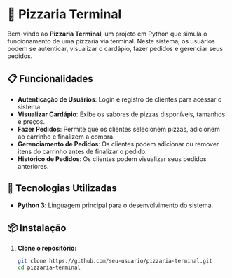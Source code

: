 # 🍕 Pizzaria Terminal

Bem-vindo ao **Pizzaria Terminal**, um projeto em Python que simula o funcionamento de uma pizzaria via terminal. Neste sistema, os usuários podem se autenticar, visualizar o cardápio, fazer pedidos e gerenciar seus pedidos.

## 📋 Funcionalidades

- **Autenticação de Usuários**: Login e registro de clientes para acessar o sistema.
- **Visualizar Cardápio**: Exibe os sabores de pizzas disponíveis, tamanhos e preços.
- **Fazer Pedidos**: Permite que os clientes selecionem pizzas, adicionem ao carrinho e finalizem a compra.
- **Gerenciamento de Pedidos**: Os clientes podem adicionar ou remover itens do carrinho antes de finalizar o pedido.
- **Histórico de Pedidos**: Os clientes podem visualizar seus pedidos anteriores.

## 🚀 Tecnologias Utilizadas

- **Python 3**: Linguagem principal para o desenvolvimento do sistema.

## 📦 Instalação

1. **Clone o repositório:**

   ```bash
   git clone https://github.com/seu-usuario/pizzaria-terminal.git
   cd pizzaria-terminal
